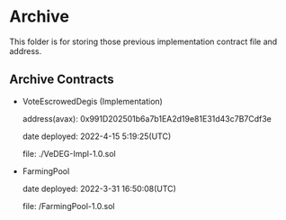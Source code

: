 # Archive 

This folder is for storing those previous implementation contract file and address.




## Archive Contracts

- VoteEscrowedDegis (Implementation)

    address(avax): 0x991D202501b6a7b1EA2d19e81E31d43c7B7Cdf3e

    date deployed: 2022-4-15 5:19:25(UTC)

    file: ./VeDEG-Impl-1.0.sol

- FarmingPool

    date deployed: 2022-3-31 16:50:08(UTC)

    file: /FarmingPool-1.0.sol